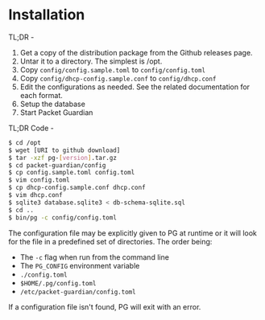 # Installation

TL;DR -

1. Get a copy of the distribution package from the Github releases page.
2. Untar it to a directory. The simplest is /opt.
3. Copy `config/config.sample.toml` to `config/config.toml`
4. Copy `config/dhcp-config.sample.conf` to `config/dhcp.conf`
5. Edit the configurations as needed. See the related documentation for each format.
6. Setup the database
7. Start Packet Guardian

TL;DR Code -

```bash
$ cd /opt
$ wget [URI to github download]
$ tar -xzf pg-[version].tar.gz
$ cd packet-guardian/config
$ cp config.sample.toml config.toml
$ vim config.toml
$ cp dhcp-config.sample.conf dhcp.conf
$ vim dhcp.conf
$ sqlite3 database.sqlite3 < db-schema-sqlite.sql
$ cd ..
$ bin/pg -c config/config.toml
```

The configuration file may be explicitly given to PG at runtime or it will look for the file in a predefined set of directories. The order being:

- The `-c` flag when run from the command line
- The `PG_CONFIG` environment variable
- `./config.toml`
- `$HOME/.pg/config.toml`
- `/etc/packet-guardian/config.toml`

If a configuration file isn't found, PG will exit with an error.
